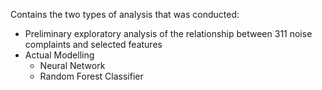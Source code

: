 Contains the two types of analysis that was conducted: 
* Preliminary exploratory analysis of the relationship between 311 noise complaints and selected features
* Actual Modelling
   * Neural Network
   * Random Forest Classifier 
